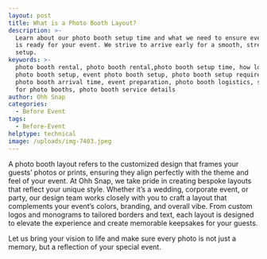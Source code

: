 ```yaml
---
layout: post
title: What is a Photo Booth Layout?
description: >-
  Learn about our photo booth setup time and what we need to ensure everything
  is ready for your event. We strive to arrive early for a smooth, stress-free
  setup.
keywords: >-
  photo booth rental, photo booth rental,photo booth setup time, how long for
  photo booth setup, event photo booth setup, photo booth setup requirements,
  photo booth arrival time, event preparation, photo booth logistics, setup time
  for photo booths, photo booth service details
author: Ohh Snap
categories:
  - Before Event
tags:
  - Before-Event
helptype: technical
image: /uploads/img-7403.jpeg
---
```

A photo booth layout refers to the customized design that frames your guests’ photos or prints, ensuring they align perfectly with the theme and feel of your event. At Ohh Snap, we take pride in creating bespoke layouts that reflect your unique style. Whether it’s a wedding, corporate event, or party, our design team works closely with you to craft a layout that complements your event’s colors, branding, and overall vibe. From custom logos and monograms to tailored borders and text, each layout is designed to elevate the experience and create memorable keepsakes for your guests.

Let us bring your vision to life and make sure every photo is not just a memory, but a reflection of your special event.

&nbsp;